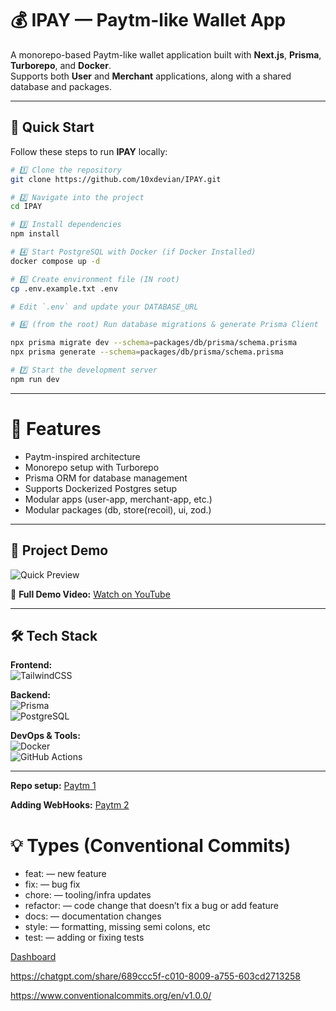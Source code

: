 # 💰 IPAY — Paytm-like Wallet App

A monorepo-based Paytm-like wallet application built with **Next.js**, **Prisma**, **Turborepo**, and **Docker**.  
Supports both **User** and **Merchant** applications, along with a shared database and packages.

---

## 🚀 Quick Start

Follow these steps to run **IPAY** locally:

```bash
# 1️⃣ Clone the repository
git clone https://github.com/10xdevian/IPAY.git

# 2️⃣ Navigate into the project
cd IPAY

# 3️⃣ Install dependencies
npm install

# 4️⃣ Start PostgreSQL with Docker (if Docker Installed)
docker compose up -d

# 5️⃣ Create environment file (IN root)
cp .env.example.txt .env

# Edit `.env` and update your DATABASE_URL

# 6️⃣ (from the root) Run database migrations & generate Prisma Client

npx prisma migrate dev --schema=packages/db/prisma/schema.prisma
npx prisma generate --schema=packages/db/prisma/schema.prisma

# 7️⃣ Start the development server
npm run dev

```

---

# 📌 Features

- Paytm-inspired architecture
- Monorepo setup with Turborepo
- Prisma ORM for database management
- Supports Dockerized Postgres setup
- Modular apps (user-app, merchant-app, etc.)
- Modular packages (db, store(recoil), ui, zod.)

---

## 🎥 Project Demo

![Quick Preview](assets/demo.gif)

🎥 **Full Demo Video:** [Watch on YouTube](https://youtu.be/your_video_id)

---

## 🛠 Tech Stack

**Frontend:**  
![TailwindCSS](https://img.shields.io/badge/TailwindCSS-38B2AC?logo=tailwindcss&logoColor=white)

**Backend:**  
![Prisma](https://img.shields.io/badge/Prisma-2D3748?logo=prisma&logoColor=white)  
![PostgreSQL](https://img.shields.io/badge/PostgreSQL-336791?logo=postgresql&logoColor=white)

**DevOps & Tools:**  
![Docker](https://img.shields.io/badge/Docker-2496ED?logo=docker&logoColor=white)  
![GitHub Actions](https://img.shields.io/badge/GitHub_Actions-2088FF?logo=github-actions&logoColor=white)

---

**Repo setup:** [Paytm 1](https://projects.100xdevs.com/tracks/Paytm/paytm17-1)

**Adding WebHooks:** [Paytm 2](https://projects.100xdevs.com/tracks/PayTM2/paytm2-1)

# 💡 Types (Conventional Commits)

- feat: — new feature
- fix: — bug fix
- chore: — tooling/infra updates
- refactor: — code change that doesn’t fix a bug or add feature
- docs: — documentation changes
- style: — formatting, missing semi colons, etc
- test: — adding or fixing tests

[Dashboard](https://dashboard-template-1-ivory.vercel.app/en/dashboard)

https://chatgpt.com/share/689ccc5f-c010-8009-a755-603cd2713258

https://www.conventionalcommits.org/en/v1.0.0/
